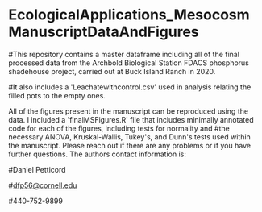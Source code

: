 # EcologicalApplications_MesocosmManuscriptDataAndFigures

#This repository contains a master dataframe including all of the final processed data from the Archbold Biological Station FDACS phosphorus shadehouse project, 
carried out at Buck Island Ranch in 2020. 

#It also includes a 'Leachatewithcontrol.csv' used in analysis relating the filled pots to the empty ones. 

All of the figures present in the manuscript can be reproduced using the data. I included a 'finalMSFigures.R' file that includes minimally annotated code for each of the figures, including tests for normality and #the necessary ANOVA, Kruskal-Wallis, Tukey's, and Dunn's tests used within the manuscript. Please reach out if there are any problems or if you have further questions. The authors contact information is: 


#Daniel Petticord


#dfp56@cornell.edu


#440-752-9899
